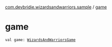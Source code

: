 [com.devbridie.wizardsandwarriors.sample](index.md) / [game](.)

# game

`val game: `[`WizardsAndWarriorsGame`](-wizards-and-warriors-game/index.md)